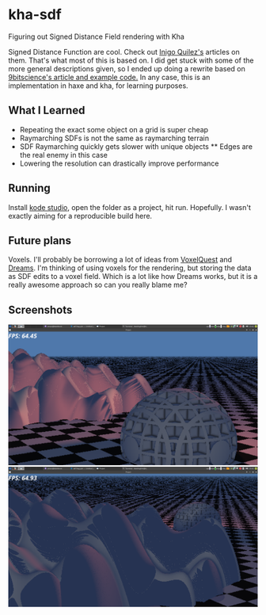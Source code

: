 # kha-sdf
Figuring out Signed Distance Field rendering with Kha

Signed Distance Function are cool. Check out 
[Inigo Quilez's](http://www.iquilezles.org/) articles on them. That's what most 
of this is based on. I did get stuck with some of the more general descriptions
given, so I ended up doing a rewrite based on 
[9bitscience's article and example code.](https://9bitscience.blogspot.com/2013/07/raymarching-distance-fields_14.html) 
In any case, this is an implementation in haxe and kha, for learning purposes.

## What I Learned
* Repeating the exact some object on a grid is super cheap
* Raymarching SDFs is not the same as raymarching terrain
* SDF Raymarching quickly gets slower with unique objects
** Edges are the real enemy in this case
* Lowering the resolution can drastically improve performance


## Running

Install [kode studio](http://kha.tech/), open the folder as a project, hit run. Hopefully. I wasn't 
exactly aiming for a reproducible build here.

## Future plans
Voxels. I'll probably be borrowing a lot of ideas from [VoxelQuest](https://www.voxelquest.com/)
and [Dreams](http://dreams.mediamolecule.com/). I'm thinking of using voxels for the rendering, 
but storing the data as SDF edits to a voxel field. Which is a lot like how Dreams
works, but it is a really awesome approach so can you really blame me?

## Screenshots
![First Screenshot](Images/screen1.png)
![Second Screenshot](Images/screen2.png)
